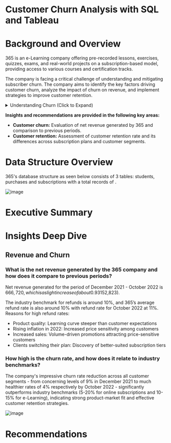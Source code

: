 # Customer Churn Analysis with SQL and Tableau

# Background and Overview
365 is an e-Learning company offering pre-recorded lessons, exercises, quizzes, exams, and real-world projects on a subscription-based model, providing access to various courses and certification tracks.

The company is facing a critical challenge of understanding and mitigating subscriber churn. The company aims to identify the key factors driving customer churn, analyze the impact of churn on revenue, and implement strategies to improve customer retention.

<details>
  <summary>Understanding Churn (Click to Expand)</summary>
  Churn is a term used to describe the rate at which customers stop doing business with a company. Understanding churn is crucial because it directly impacts a company's growth and profitability.

Here's why it's important:
- Losing customers is expensive: It costs more to acquire new customers than to retain existing ones. 
- Churn impacts revenue: Losing customers means losing revenue, which can negatively impact a company's bottom line.
- Churn reveals problems: High churn rates can indicate issues with products, services, pricing, or customer service, all of which need to be addressed.

By understanding churn, companies can take steps to reduce it and improve customer loyalty, ultimately leading to greater success
</details>

**Insights and recommendations are provided in the following key areas:**

- **Customer churn:** Evaluation of net revenue generated by 365 and comparison to previous periods.
- **Customer retention:** Assessment of customer retention rate and its differences across subscription plans and customer segments.

# Data Structure Overview
365's database structure as seen below consists of 3 tables: students, purchases and subscriptions with a total records of .

![image](https://github.com/nkosanamolefe/customer-churn-analysis-with-sql-and-tableau/blob/main/data/data-structure.png)

# Executive Summary
# Insights Deep Dive
## **Revenue and Churn**
### What is the net revenue generated by the 365 company and how does it compare to previous periods?

Net revenue generated for the period of December 2021 - October 2022 is $666,720, which is a slight increase of about 0.93% compare to the previous period. There were notable peaks, with the most significant peak occurring in December 2021 ($152,823).

The industry benchmark for refunds is around 10%, and 365’s average refund rate is also around 10% with refund rate for October 2022 at 11%. Reasons for high refund rates: 
- Product quality: Learning curve steeper than customer expectations
- Rising inflation in 2022: Increased price sensitivity among customers
- Increased sales: Volume-driven promotions attracting price-sensitive customers
- Clients switching their plan: Discovery of better-suited subscription tiers

### How high is the churn rate, and how does it relate to industry benchmarks?

The company's impressive churn rate reduction across all customer segments - from concerning levels of 9% in December 2021 to much healthier rates of 4% respectively by October 2022 - significantly outperforms industry benchmarks (5-20% for online subscriptions and 10-15% for e-Learning), indicating strong product-market fit and effective customer retention strategies.

![image](https://github.com/nkosanamolefe/customer-churn-analysis-with-sql-and-tableau/blob/main/data/images/Net%20Revenue%20and%20Churn%20Rates.png)
# Recommendations
